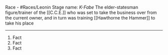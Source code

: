 Race - #Races/Leonin 
Stage name: *K-Fabe*
The elder-statesman figure/trainer of the [[C.C.E.]] who was set to take the business over from the current owner, and in turn was training [[Hawthorne the Hammer]] to take his place

---
1. Fact
2. Fact
3. Fact